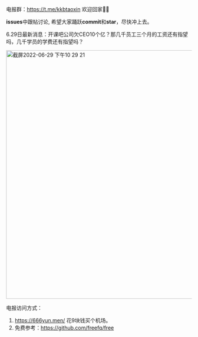 电报群：https://t.me/kkbtaoxin 欢迎回家🌺🌺

**issues**中跟帖讨论, 希望大家踊跃**commit**和**star**，尽快冲上去。


<p>6.29日最新消息：开课吧公司欠CEO10个亿？那几千员工三个月的工资还有指望吗，几千学员的学费还有指望吗？</p>

<img width="675" alt="截屏2022-06-29 下午10 29 21" src="https://user-images.githubusercontent.com/108401943/176462661-87af82df-19c0-401c-a7b8-3c84fe487bb5.png">


电报访问方式：
1. https://666yun.men/ 花9块钱买个机场。
2. 免费参考：https://github.com/freefq/free
